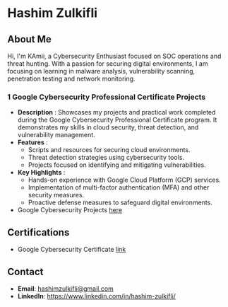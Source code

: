 # Hashim Zulkifli

## About Me
Hi, I'm KAmii, a Cybersecurity Enthusiast focused on SOC operations and threat hunting. With a passion for securing digital environments, I am focusing on learning in malware analysis, vulnerability scanning, penetration testing and network monitoring.

### 1 **Google Cybersecurity Professional Certificate Projects**

- **Description** : Showcases my projects and practical work completed during the Google Cybersecurity Professional Certificate program. It demonstrates my skills in cloud security, threat detection, and vulnerability management.
- **Features** :
  - Scripts and resources for securing cloud environments.  
  - Threat detection strategies using cybersecurity tools.  
  - Projects focused on identifying and mitigating vulnerabilities.  
- **Key Highlights** :
  - Hands-on experience with Google Cloud Platform (GCP) services.  
  - Implementation of multi-factor authentication (MFA) and other security measures.  
  - Proactive defense measures to safeguard digital environments.
- Google Cybersecurity Projects [here](https://github.com/KAmii-cxo/Google-Cybersecurity-Certs-Projects)


## Certifications
- Google Cybersecurity Certificate [link](https://coursera.org/share/c54a640b6cb6f38d61a229826c7821f3)


## Contact
- **Email**: hashimzulkifli@gmail.com
- **LinkedIn**: https://www.linkedin.com/in/hashim-zulkifli/

